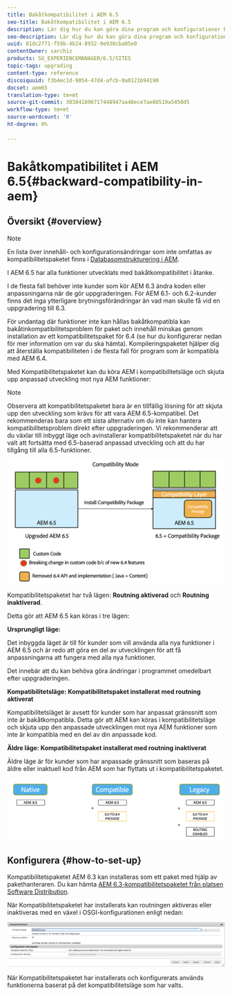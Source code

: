 ```yaml
---
title: Bakåtkompatibilitet i AEM 6.5
seo-title: Bakåtkompatibilitet i AEM 6.5
description: Lär dig hur du kan göra dina program och konfigurationer kompatibla med AEM 6.5
seo-description: Lär dig hur du kan göra dina program och konfigurationer kompatibla med AEM 6.5
uuid: 81dc2771-f59b-4b24-8932-9e938cba05e0
contentOwner: sarchiz
products: SG_EXPERIENCEMANAGER/6.5/SITES
topic-tags: upgrading
content-type: reference
discoiquuid: f3b4ec1d-9054-47d4-afcb-0a0121b94190
docset: aem65
translation-type: tm+mt
source-git-commit: 303841896717448947aa48ece7ae86519a5450d5
workflow-type: tm+mt
source-wordcount: '0'
ht-degree: 0%

---
```



# Bakåtkompatibilitet i AEM 6.5{#backward-compatibility-in-aem}

## Översikt {#overview}

>[!NOTE]
>
>En lista över innehåll- och konfigurationsändringar som inte omfattas av kompatibilitetspaketet finns i [Databasomstrukturering i AEM](/help/sites-deploying/repository-restructuring.md).

I AEM 6.5 har alla funktioner utvecklats med bakåtkompatibilitet i åtanke.

I de flesta fall behöver inte kunder som kör AEM 6.3 ändra koden eller anpassningarna när de gör uppgraderingen. För AEM 6.1- och 6.2-kunder finns det inga ytterligare brytningsförändringar än vad man skulle få vid en uppgradering till 6.3.

För undantag där funktioner inte kan hållas bakåtkompatibla kan bakåtinkompatibilitetsproblem för paket och innehåll minskas genom installation av ett kompatibilitetspaket för 6.4 (se hur du konfigurerar nedan för mer information om var du ska hämta). Kompileringspaketet hjälper dig att återställa kompatibiliteten i de flesta fall för program som är kompatibla med AEM 6.4.

Med Kompatibilitetspaketet kan du köra AEM i kompatibilitetsläge och skjuta upp anpassad utveckling mot nya AEM funktioner:

>[!NOTE]
>
>Observera att kompatibilitetspaketet bara är en tillfällig lösning för att skjuta upp den utveckling som krävs för att vara AEM 6.5-kompatibel. Det rekommenderas bara som ett sista alternativ om du inte kan hantera kompatibilitetsproblem direkt efter uppgraderingen. Vi rekommenderar att du växlar till inbyggt läge och avinstallerar kompatibilitetspaketet när du har valt att fortsätta med 6.5-baserad anpassad utveckling och att du har tillgång till alla 6.5-funktioner.

![sase](assets/sase.png)

Kompatibilitetspaketet har två lägen: **Routning aktiverad** och **Routning inaktiverad**.

Detta gör att AEM 6.5 kan köras i tre lägen:

**Ursprungligt läge:**

Det inbyggda läget är till för kunder som vill använda alla nya funktioner i AEM 6.5 och är redo att göra en del av utvecklingen för att få anpassningarna att fungera med alla nya funktioner.

Det innebär att du kan behöva göra ändringar i programmet omedelbart efter uppgraderingen.

**Kompatibilitetsläge: Kompatibilitetspaket installerat med routning aktiverat**

Kompatibilitetsläget är avsett för kunder som har anpassat gränssnitt som inte är bakåtkompatibla. Detta gör att AEM kan köras i kompatibilitetsläge och skjuta upp den anpassade utvecklingen mot nya AEM funktioner som inte är kompatibla med en del av din anpassade kod.

**Äldre läge: Kompatibilitetspaket installerat med routning inaktiverat**

Äldre läge är för kunder som har anpassade gränssnitt som baseras på äldre eller inaktuell kod från AEM som har flyttats ut i kompatibilitetspaketet.

![sapte](assets/sapte.png)

## Konfigurera {#how-to-set-up}

Kompatibilitetspaketet AEM 6.3 kan installeras som ett paket med hjälp av pakethanteraren. Du kan hämta [AEM 6.3-kompatibilitetspaketet från platsen Software Distribution](https://experience.adobe.com/#/downloads/content/software-distribution/en/aem.html?package=/content/software-distribution/en/details.html/content/dam/aem/public/adobe/packages/cq640/compatpack/aem-compat-cq64-to-cq63).

När Kompatibilitetspaketet har installerats kan routningen aktiveras eller inaktiveras med en växel i OSGI-konfigurationen enligt nedan:

![screen_shot_2017-11-27at122421pm](assets/screen_shot_2017-11-27at122421pm.png)

När Kompatibilitetspaketet har installerats och konfigurerats används funktionerna baserat på det kompatibilitetsläge som har valts.
